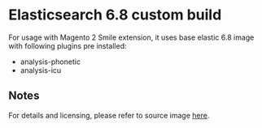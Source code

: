 # Elasticsearch 6.8 custom build

For usage with Magento 2 Smile extension, it uses base elastic 6.8 image with following plugins pre installed:

* analysis-phonetic
* analysis-icu

## Notes

For details and licensing, please refer to source image [here](https://www.elastic.co/guide/en/elasticsearch/reference/6.8/docker.html).